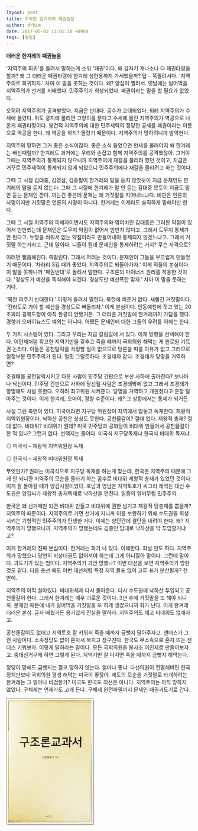 ```yaml
---
layout: post
title: 추악한 한겨레의 패권놀음
author: drkim
date: 2017-05-03 13:01:18 +0900
tags: [컬럼]
---
```

**더러운 한겨레의 패권놀음**

  


'지역주의 회귀'를 돌려서 말하는게 소위 '패권'이다. 왜 갑자기 개나소나 다 패권타령을 할까? 왜 그 더러운 패권타령에 한겨레 성한용까지 가세했을까? 답 – 쪽팔려서다. '지역주의로 회귀하자.' 차마 이 말을 못하는 것이다. 왜? 양심이 찔려서. 옛날에는 빌어먹을 지역주의가 선거를 지배했다. 민주주의가 희생되었다. 패권이라는 말을 할 필요가 없었다. 

  


오히려 지역주의가 공격받았다. 지금은 반대다. 공수가 교대되었다. 되레 지역주의가 수세에 몰렸다. 쥐도 궁지에 몰리면 고양이를 문다고 수세에 몰린 지역주의가 역공으로 나온게 패권타령이다. 봉건적 지역주의에 대한 민주세력의 정당한 공세를 패권이라는 이름으로 역공을 한다. 왜 역공을 하지? 몰렸기 때문이다. 지역주의가 망하려니까 발악한다. 

  


지역주의 망하면 그거 좋은 소식이잖아. 좋은 소식 들었으면 만세를 불러야지 왜 한겨레는 배신때릴까? 한겨레도 과거에는 우리와 손잡고 함께 지역주의를 공격했잖아. 그거야 그때는 지역주의가 통제되지 않으니까 지역주의에 재갈을 물리려 했던 것이고, 지금은 거꾸로 민주세력이 통제되지 않게 되었으니 민주주의에다 재갈을 물리려고 하는 것이다. 

  


그때 그 시절 김대중, 김영삼, 김종필이 한겨레의 말을 듣지 않았듯이 지금 문재인도 한겨레의 말을 듣지 않는다. 그때 그 시절에 한겨레가 말 안 듣는 김대중 깠듯이 지금도 말 안 듣는 문재인 깐다. 까는건 좋은데 문제는 왜 거짓말을 지어내느냐다. 비판은 언론의 사명이지만 거짓말은 언론의 사명이 아니다. 한겨레는 이제라도 솔직하게 말해야만 한다. 

  


그때 그 시절 지역주의 피해자이면서도 지역주의와 엮여버린 김대중은 그러한 약점이 있어서 만만했는데 문재인은 도무지 약점이 없어서 만만치 않다고. 그래서 도무지 통제가 안 된다고. 누명을 씌워서 없는 약점이라도 만들어내야 통제되지 않겠느냐고. 그래서 거짓말 하는거라고. 근데 말이다. 니들이 뭔데 문재인을 통제하려는 거지? 무슨 자격으로? 

  


이러면 뻘쭘해진다. 쪽팔린다. 그래서 저러는 것이다. 문재인이 그들을 부끄럽게 만들었기 때문이다. '차라리 3김 때가 좋았다. 지역주의로 되돌아가자.' 이게 적들의 본심이다. 이 말을 못하니까 '패권반대'로 돌려서 말한다. 구조론의 마이너스 원리를 적용한 것이다. '경상도가 예산을 독식해야 되겠다. 경상도만 예산폭탄 맞자.' 차마 이 말을 못하는 거다. 

  


'북한 퍼주기 반대한다.' 이렇게 돌려서 말한다. 북한에 퍼준거 없다. 새빨간 거짓말이다. '전라도로 가야 할 예산을 경상도로 빼돌리자.' 이게 본심이다. 안동예천에 짓고 있는 20조짜리 경북도청이 아직 완공이 안됐거든. 그 더러운 거짓말에 한겨레까지 가담을 했다. 경향과 오마이뉴스도 예외는 아니다. 어쨌든 문재인에 대한 그들의 우려를 이해는 한다. 

  


두 가지 시스템이 있다. 그리고 우리는 지금 갈림길에 서 있다. 이제 방향을 선택해야 한다. 이인제처럼 확고한 지역기반을 갖추고 죽을 때까지 국회의원 해먹는 게 원로원 기득권 논리다. 이들은 공천탈락을 걱정할 일이 없으므로 당론을 따를 이유가 없고 그러므로 일정부분 민주주의가 된다. 얼핏 그럴듯하다. 조경태와 같다. 조경태가 당명을 거역하면? 

  


조경태를 공천탈락시키고 다른 사람이 민주당 간판으로 부산 사하에 출마한다? 보나마나 낙선이다. 민주당 간판으로 사하에 당선될 사람은 조경태밖에 없고 그래서 조경태가 항명해도 처벌 못한다. 오히려 최고위원 시켜준다. 당명을 거역하고 개판쳤다고 훈장 달아주는 것이다. 이게 한겨레, 오마이, 경향 수준이다. 왜? 그 상황에서는 통제가 되거든. 

  


사실 그런 측면이 있다. 미국이라면 지구당 위원장이 지역에서 맘놓고 독재한다. 제왕적 지역위원장이다. 낙하산 공천은 상상도 못한다. 공천물갈이? 절대 없다. 제왕적 총재? 절대 없다. 비대위? 비대위가 뭔데? 미국 민주당과 공화당이 비대위 만들어서 공천물갈이 한 적 있나? 그런거 없다. 선택지는 둘이다. 미국식 지구당독재냐 한국식 비대위 독재냐. 

  


◎ 미국식 – 제왕적 지역위원장 독재  
      
◎ 한국식 – 제왕적 비대위원장 독재 

  


무엇인가? 원래는 미국식으로 지구당 독재를 하는게 맞는데, 한국은 지역주의 때문에 그게 안 되니깐 지역주의 모순을 물타기 하는 꼼수로 비대위 제왕적 총재가 있었던 것이다. 이게 잘 돌아갈 때가 양김시절이었다. 호남과 영남은 지역토호가 싸그리 해먹는 대신 수도권은 양김씨가 제왕적 총재독재로 낙하산을 던진다. 일종의 얼버무림 민주주의. 

  


한국은 왜 선거때만 되면 비대위 만들고 비대위에 권한 넘기고 제왕적 당총재를 뽑을까? 지역주의 때문이다. 지역주의로 가면 선거에 지니까 이를 보완하기 위해 수도권을 희생시키는 기형적인 민주주의가 탄생한 거다. 이제는 양단간에 결단을 내려야 한다. 왜? 지역주의가 망했으니까. 지역주의가 망했는데도 김종인 맘대로 낙하산을 막 투입할거냐고? 

  


이게 한겨레의 진짜 본심이다. 한겨레는 화가 나 있다. 이해한다. 화날 만도 하다. 지역주의가 망했으니 당연히 비상대권도 없어져야 하는데 그게 아니잖아 말이다. 그런데 말이다. 과도기가 있는 법이다. 지역주의가 과연 망했나? 이번 대선을 보면 지역주의가 망한 것도 같다. 다음 총선 때도 이번 대선처럼 특정 지역 몰표 없이 고루 표가 분산될까? 천만에. 

  


지역주의 아직 살아있다. 비대위체제 다시 돌아온다. 다시 수도권에 낙하산 투입되고 공천물갈이 한다. 그래서 한겨레는 매우 괴로운 것이다. 3년 후에 거짓말을 또 해야 되니까. 문재인 때문에 내가 빌어먹을 거짓말을 또 하게 생겼으니까 화가 난다. 이게 한겨레 더러운 본심. 글자 배웠거든 용기있게 진실을 말하라. 지역주의도 깨고 비대위도 없애자고. 

  


공천물갈이도 없애고 지역토호 잘 키워서 죽을 때까지 금뺏지 달아주자고. 샌더스가 그런 사람이다. 소속정당도 없이 혼자서 북치고 장구친다. 한국도 무소속으로 혼자 뜨는 샌더스 키워보자. 이렇게 말하라는 말이다. 모든 국회의원을 불사조 이인제로 만들어보자고. 중대선거구제 하면 그렇게 된다. 지역기반 잘 다지면 죽을 때까지 금뺏지 해먹는다. 

  


정당이 망해도 금뺏지는 결코 망하지 않는다. 얼마나 좋냐. 다선의원이 전멸해버린 한국정치판보다 국회의원 평생 해먹는 미국이 좋잖아. 제도의 모순을 거짓말로 타개하려는 한겨레는 그 얼마나 비겁한가? 미국도 한국도 최선은 아니다. 지역주의는 아직 망하지 않았다. 구체제는 언제라도 고개 든다. 구체제 완전파멸까지 문재인 패권과도기로 간다.

  


  



![](/files/attach/images/199/311/840/0.jpg)